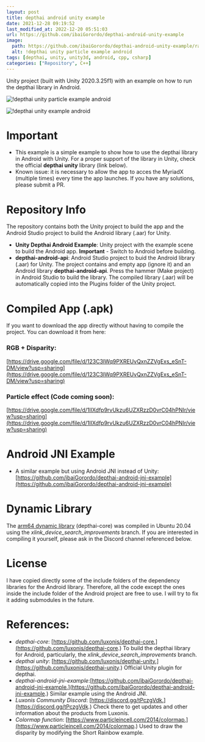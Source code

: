 ```yaml
---
layout: post
title: depthai android unity example
date: 2021-12-28 09:19:52 
last_modified_at: 2022-12-20 05:51:03 
url: https://github.com/ibaiGorordo/depthai-android-unity-example
image:
  path: https://github.com/ibaiGorordo/depthai-android-unity-example/raw/main/doc/img/depthai_unity_android_particle_example.gif
  alt: !depthai unity particle example android
tags: [depthai, unity, unity3d, android, cpp, csharp]
categories: ["Repository", C++]
---
```

 Unity project (built with Unity 2020.3.25f1) with an example on how to run the depthai library in Android.

![!depthai unity particle example android](https://github.com/ibaiGorordo/depthai-android-unity-example/raw/main/doc/img/depthai_unity_android_particle_example.gif)

![!depthai unity example android](https://github.com/ibaiGorordo/depthai-android-unity-example/raw/main/doc/img/depthai_unity_android_example.gif)




# Important 
- This example is a simple example to show how to use the depthai library in Android with Unity. For a proper support of the library in Unity, check the official **depthai unity** library (link below).
- Known issue: it is necessary to allow the app to acces the MyriadX (multiple times) every time the app launches. If you have any solutions, please submit a PR.

# Repository Info
The repository contains both the Unity project to build the app and the Android Studio project to build the Android library (.aar) for Unity.
- **Unity Depthai Android Example**: Unity project with the example scene to build the Android app. **Important** - Switch to Android before building.
- **depthai-android-api**: Android Studio project to buid the Android library (.aar) for Unity. The project contains and empty app (ignore it) and an Android library **depthai-android-api**. Press the hammer (Make project) in Android Studio to build the library. The compiled library (.aar) will be automatically copied into the Plugins folder of the Unity project.

# Compiled App (.apk)

If you want to download the app directly without having to compile the project. You can download it from here:
 ### RGB + Disparity: 
  [https://drive.google.com/file/d/123C3IWq9PXREUvQxnZZVgExs_eSnT-DM/view?usp=sharing](https://drive.google.com/file/d/123C3IWq9PXREUvQxnZZVgExs_eSnT-DM/view?usp=sharing)

 ### Particle effect (Code coming soon): 
  [https://drive.google.com/file/d/1lIXdfp9rvUkzu6UZXRzzD0vrC04hPNIr/view?usp=sharing](https://drive.google.com/file/d/1lIXdfp9rvUkzu6UZXRzzD0vrC04hPNIr/view?usp=sharing)

# Android JNI Example
- A similar example but using Android JNI instead of Unity: [https://github.com/ibaiGorordo/depthai-android-jni-example](https://github.com/ibaiGorordo/depthai-android-jni-example)

# Dynamic Library
The [arm64 dynamic library](https://github.com/ibaiGorordo/depthai-android-jni-example/blob/main/app/src/main/libs/depthai/arm64-v8a/libdepthai-core.so) (depthai-core) was compiled in Ubuntu 20.04 using the *xlink_device_search_improvements* branch. If you are interested in compiling it yourself, please ask in the Discord channel referenced below.

# License
I have copied directly some of the include folders of the dependency libraries for the Android library. Therefore, all the code except the ones inside the include folder of the Android project are free to use. I will try to fix it adding submodules in the future.

# References:
- *depthai-core*: [https://github.com/luxonis/depthai-core.](https://github.com/luxonis/depthai-core.) To build the depthai library for Android, particularly, the *xlink_device_search_improvements* branch.
- *depthai unity*: [https://github.com/luxonis/depthai-unity.](https://github.com/luxonis/depthai-unity.) Official Unity plugin for depthai.
- *depthai-android-jni-example*:[https://github.com/ibaiGorordo/depthai-android-jni-example.](https://github.com/ibaiGorordo/depthai-android-jni-example.) Similar example using the Android JNI.
- *Luxonis Community Discord*: [https://discord.gg/tPczgVdk.](https://discord.gg/tPczgVdk.) Check there to get updates and other information about the products from Luxonis.
- *Colormap function*: [https://www.particleincell.com/2014/colormap.](https://www.particleincell.com/2014/colormap.) Used to draw the disparity by modifying the Short Rainbow example.


